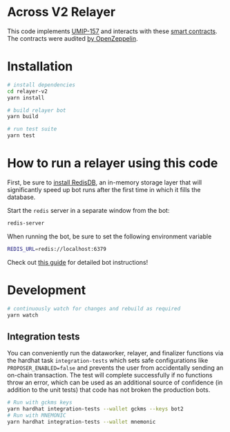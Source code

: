 # Across V2 Relayer

This code implements [UMIP-157](https://github.com/UMAprotocol/UMIPs/blob/master/UMIPs/umip-157.md) and interacts with these [smart contracts](https://github.com/across-protocol/contracts-v2). The contracts were audited [by OpenZeppelin](https://blog.openzeppelin.com/uma-across-v2-audit/).

# Installation

```sh
# install dependencies
cd relayer-v2
yarn install

# build relayer bot
yarn build

# run test suite
yarn test
```

# How to run a relayer using this code

First, be sure to [install RedisDB](https://redis.io/docs/getting-started/installation/), an in-memory storage layer that will significantly speed up bot
runs after the first time in which it fills the database.

Start the `redis` server in a separate window from the bot:

```sh
redis-server
```

When running the bot, be sure to set the following environment variable

```sh
REDIS_URL=redis://localhost:6379
```

Check out [this guide](https://docs.across.to/v2/developers/running-a-relayer) for detailed bot instructions!

# Development

```sh
# continuously watch for changes and rebuild as required
yarn watch
```

## Integration tests

You can conveniently run the dataworker, relayer, and finalizer functions via the hardhat task `integration-tests` which sets safe configurations like `PROPOSER_ENABLED=false` and prevents the user from accidentally sending an on-chain transaction. The test will complete successfully if no functions throw an error, which can be used as an additional source of confidence (in addition to the unit tests) that code has not broken the production bots.

```sh
# Run with gckms keys
yarn hardhat integration-tests --wallet gckms --keys bot2
# Run with MNEMONIC
yarn hardhat integration-tests --wallet mnemonic
```
